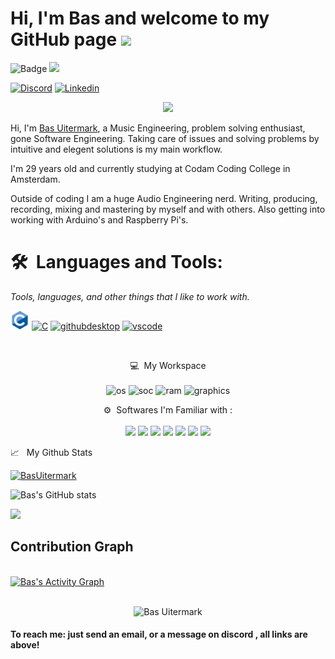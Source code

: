 # Hi, I'm Bas and welcome to my GitHub page <img src="https://media.giphy.com/media/hvRJCLFzcasrR4ia7z/giphy.gif" width=25> 

![Badge](https://visitor-counter-badge.vercel.app/api/BasUitermark/BasUitermark) <a href="https://www.github.com/BasUitermark" target="_blank" rel="noreferrer"><img
src="https://img.shields.io/github/followers/BasUitermark?logo=github&style=for-the-badge&color=0891b2&labelColor=1c1917" /></a>

[![Discord](https://img.shields.io/static/v1?label=&labelColor=6E85D3&message=Pr1mal&color=555555&style=flat&logo=discord&logoColor=white)](https://discord.com/users/Pr1mal#8174)
[![Linkedin](https://img.shields.io/static/v1?label=&message=Linkedin&color=0E7FBF&&&style=flat&logo=linkedin&logoColor=white)](https://www.linkedin.com/in/bas-uitermark-7851751a4/)

<p align="center">
  <a href="https://github.com/DenverCoder1/readme-typing-svg"><img src="https://readme-typing-svg.herokuapp.com?lines=Computer+Science+Student;Music%20Enthusiast;Cats;Always%20learning%20new%20things;Reading&center=true&width=500&height=50"></a>
</p>

Hi, I'm [Bas Uitermark](https://github.com/BasUitermark), a Music Engineering, problem solving enthusiast, gone Software Engineering. Taking care of issues and solving problems by intuitive and elegent solutions is my main workflow.

I'm 29 years old and currently studying at Codam Coding College in Amsterdam.

Outside of coding I am a huge Audio Engineering nerd. Writing, producing, recording, mixing and mastering by myself and with others. Also getting into working with Arduino's and Raspberry Pi's.

# 🛠 **&nbsp;Languages and Tools:** 
<i>Tools, languages, and other things that I like to work with.</i> 

<a href="https://docs.microsoft.com/en-us/cpp/?view=msvc-170" target="_blank" rel="noreferrer"><img src="https://raw.githubusercontent.com/devicons/devicon/master/icons/c/c-original.svg" height="30" alt="C" /></a>
<a href="https://www.python.org/" target="_blank" rel="noreferrer"><img src="https://cdn.jsdelivr.net/gh/devicons/devicon/icons/python/python-original.svg" height="30" alt="C" /></a>
<a href="https://desktop.github.com/" target="_blank" rel="noreferrer"><img src="https://avatars.githubusercontent.com/u/13171334?s=200&v=4" height="30" alt="githubdesktop" /></a>
<a href="https://code.visualstudio.com/" target="_blank" rel="noreferrer"><img src="https://upload.wikimedia.org/wikipedia/commons/thumb/9/9a/Visual_Studio_Code_1.35_icon.svg/1024px-Visual_Studio_Code_1.35_icon.svg.png" height="30" alt="vscode" /></a>


<br>

<p align='center'>
  💻 &nbsp;My Workspace<br/><br/>
  <img alt="os" src="https://img.shields.io/badge/Manjaro-LENOVO_Legion_5_Pro-0078D6?style=for-the-badge&logo=manjaro&logoColor=white" />
  <img alt="soc" src="https://img.shields.io/badge/AMD_Ryzen_7_5800H-0071C5?style=for-the-badge&logo=amd&logoColor=white" />
  <img alt="ram" src="https://img.shields.io/badge/RAM-16GB-%230071C5.svg?&style=for-the-badge&logoColor=white" />
  <img alt="graphics" src="https://img.shields.io/badge/NVIDIA-GTX3060-76B900?style=for-the-badge&logo=nvidia&logoColor=white" />
</p>

<p align='center'>
  ⚙️ &nbsp;Softwares I'm Familiar with :<br><br>
<img src="https://img.shields.io/badge/Visual_Studio_Code-0078D4?style=for-the-badge&logo=visual%20studio%20code&logoColor=white" />
<img src="https://img.shields.io/badge/Blender-FFA500?style=for-the-badge&logo=blender&logoColor=white" />
<img src="https://img.shields.io/badge/Cubase-D83B01?style=for-the-badge&logo=cubase&logoColor=white" />
<img src="https://img.shields.io/badge/Reaper-0078D4?style=for-the-badge&logo=reaper&logoColor=white" />
<img src="https://img.shields.io/badge/Adobe%20Premiere%20Pro-9999FF?style=for-the-badge&logo=Adobe%20Premiere%20Pro&logoColor=black" />
<img src="https://img.shields.io/badge/Microsoft_Office-D83B01?style=for-the-badge&logo=microsoft-office&logoColor=white" />
<img src="https://img.shields.io/badge/Google_Sheets-1fa643?style=for-the-badge&logo=google&logoColor=white" />
</p>

📈 &nbsp; My Github Stats
<p align="left"> <a href="https://github.com/ryo-ma/github-profile-trophy"><img src="https://github-profile-trophy.vercel.app/?username=BasUitermark&theme=darkhub&margin-w=15&margin-h=15&coloumn=3&row=1" alt="BasUitermark" /></a> </p>

![Bas's GitHub stats](https://github-readme-stats.vercel.app/api?username=BasUitermark&show_icons=true&theme=github_dark)

<a href="http://www.github.com/BasUitermark"><img src="https://github-readme-streak-stats.herokuapp.com/?user=BasUitermark&stroke=ffffff&background=000000&ring=0891b2&fire=FF0000&currStreakNum=ffffff&currStreakLabel=0891b2&sideNums=ffffff&sideLabels=ffffff&dates=ffffff&hide_border=false" /></a>
  
## Contribution Graph
  <br/>
   <a href="https://github.com/BasUitermark"><img alt="Bas's Activity Graph" src="https://activity-graph.herokuapp.com/graph?username=BasUitermark&custom_title=Bas%20Uitermark's%20Contribution%20Graph&theme=react-dark" /></a>
  <br/>

<br/>

<p align="center"> <img src="https://komarev.com/ghpvc/?username=BasUitermark&label=Profile%20views&color=blueviolet&style=flat" alt="Bas Uitermark" /> </p>

#### To reach me: just send an email, or a message on discord , all links are above! 

